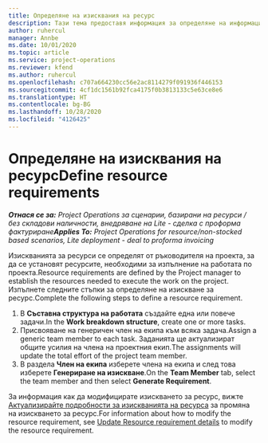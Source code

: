```yaml
---
title: Определяне на изисквания на ресурс
description: Тази тема предоставя информация за определяне на информацията за изисквания на ресурс.
author: ruhercul
manager: Annbe
ms.date: 10/01/2020
ms.topic: article
ms.service: project-operations
ms.reviewer: kfend
ms.author: ruhercul
ms.openlocfilehash: c707a664230cc56e2ac8114279f091936f446153
ms.sourcegitcommit: 4cf1dc1561b92fca4175f0b3813133c5e63ce8e6
ms.translationtype: HT
ms.contentlocale: bg-BG
ms.lasthandoff: 10/28/2020
ms.locfileid: "4126425"
---
```

# <a name="define-resource-requirements"></a><span data-ttu-id="3ee69-103">Определяне на изисквания на ресурс</span><span class="sxs-lookup"><span data-stu-id="3ee69-103">Define resource requirements</span></span>

<span data-ttu-id="3ee69-104">_**Отнася се за:** Project Operations за сценарии, базирани на ресурси / без складови наличности, внедряване на Lite - сделка с проформа фактуриране_</span><span class="sxs-lookup"><span data-stu-id="3ee69-104">_**Applies To:** Project Operations for resource/non-stocked based scenarios, Lite deployment - deal to proforma invoicing_</span></span>

<span data-ttu-id="3ee69-105">Изискванията за ресурси се определят от ръководителя на проекта, за да се установят ресурсите, необходими за изпълнение на работата по проекта.</span><span class="sxs-lookup"><span data-stu-id="3ee69-105">Resource requirements are defined by the Project manager to establish the resources needed to execute the work on the project.</span></span> <span data-ttu-id="3ee69-106">Изпълнете следните стъпки за определяне на изискване за ресурс.</span><span class="sxs-lookup"><span data-stu-id="3ee69-106">Complete the following steps to define a resource requirement.</span></span>

1.  <span data-ttu-id="3ee69-107">В **Съставна структура на работата** създайте една или повече задачи.</span><span class="sxs-lookup"><span data-stu-id="3ee69-107">In the **Work breakdown structure**, create one or more tasks.</span></span>
2.  <span data-ttu-id="3ee69-108">Присвояване на генеричен член на екипа към всяка задача.</span><span class="sxs-lookup"><span data-stu-id="3ee69-108">Assign a generic team member to each task.</span></span> <span data-ttu-id="3ee69-109">Заданията ще актуализират общите усилия на члена на проектния екип.</span><span class="sxs-lookup"><span data-stu-id="3ee69-109">The assignments will update the total effort of the project team member.</span></span>
3.  <span data-ttu-id="3ee69-110">В раздела **Член на екипа** изберете члена на екипа и след това изберете **Генериране на изискване**.</span><span class="sxs-lookup"><span data-stu-id="3ee69-110">On the **Team Member** tab, select the team member and then select **Generate Requirement**.</span></span>

<span data-ttu-id="3ee69-111">За информация как да модифицирате изискването за ресурс, вижте [Актуализирайте подробности за изискванията на ресурса](define-resource-requirements.md) за промяна на изискването за ресурс.</span><span class="sxs-lookup"><span data-stu-id="3ee69-111">For information about how to modify the resource requirement, see [Update Resource requirement details](define-resource-requirements.md) to modify the resource requirement.</span></span>